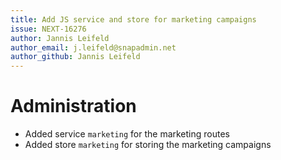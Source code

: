 ```yaml
---
title: Add JS service and store for marketing campaigns
issue: NEXT-16276
author: Jannis Leifeld
author_email: j.leifeld@snapadmin.net 
author_github: Jannis Leifeld
---
```

# Administration
* Added service `marketing` for the marketing routes
* Added store `marketing` for storing the marketing campaigns
